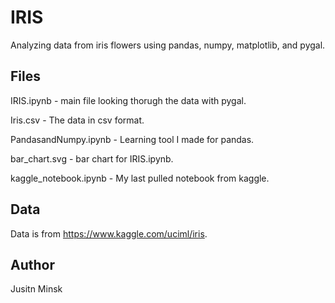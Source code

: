 # IRIS

Analyzing data from iris flowers using pandas, numpy, matplotlib, and pygal.

## Files

IRIS.ipynb - main file looking thorugh the data with pygal.

Iris.csv - The data in csv format.

PandasandNumpy.ipynb - Learning tool I made for pandas.

bar_chart.svg - bar chart for IRIS.ipynb.

kaggle_notebook.ipynb - My last pulled notebook from kaggle.

## Data

Data is from https://www.kaggle.com/uciml/iris.

## Author

Jusitn Minsk
